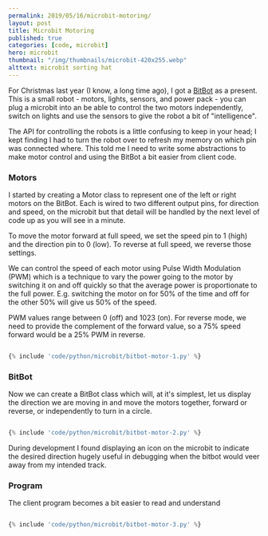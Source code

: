 ```yaml
---
permalink: 2019/05/16/microbit-motoring/
layout: post
title: Microbit Motoring
published: true
categories: [code, microbit]
hero: microbit
thumbnail: "/img/thumbnails/microbit-420x255.webp"
alttext: microbit sorting hat
---
```


For Christmas last year (I know, a long time ago), I got a <a href="http://4tronix.co.uk/blog/?p=1490">BitBot</a> as
a present. This is a small robot - motors, lights, sensors, and power pack - you can plug a microbit into an
be able to control the two motors independently, switch on lights and use the sensors to give the robot a bit of
"intelligence".

The API for controlling the robots is a little confusing to keep in your head; I kept finding I had to turn the
robot over to refresh my memory on which pin was connected where. This told me I need to write some abstractions to make
motor control and using the BitBot a bit easier from client code.

### Motors

I started by creating a Motor class to represent one of the left or right motors on the BitBot. Each is wired to two different
output pins, for direction and speed, on the microbit but that detail will be handled by the next level of code up as you
will see in a minute.

To move the motor forward at full speed, we set the speed pin to 1 (high) and the direction pin to 0 (low). To reverse at full
speed, we reverse those settings.

We can control the speed of each motor using Pulse Width Modulation (PWM) which is a technique to vary the power going to the motor
by switching it on and off quickly so that the average power is proportionate to the full power. E.g. switching the motor on
for 50% of the time and off for the other 50% will give us 50% of the speed.

PWM values range between 0 (off) and 1023 (on). For reverse mode, we need to provide the complement of the forward value, so a
75% speed forward would be a 25% PWM in reverse.

```python

{% include 'code/python/microbit/bitbot-motor-1.py' %}

```

### BitBot

Now we can create a BitBot class which will, at it's simplest, let us display the direction we are moving in and move the
motors together, forward or reverse, or independently to turn in a circle.

```python

{% include 'code/python/microbit/bitbot-motor-2.py' %}

```

During development I found displaying an icon on the microbit to indicate the desired direction hugely useful in debugging when
the bitbot would veer away from my intended track.

### Program

The client program becomes a bit easier to read and understand

```python

{% include 'code/python/microbit/bitbot-motor-3.py' %}

```
